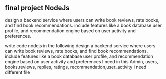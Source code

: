  
 ## final project NodeJs 
 
 design a backend service where users can write book reviews, rate books, and find book recommendations. include features like a book database user profile, and recommendation engine based on user activity and preferences.


 write code nodejs in the following design a backend service where users can write book reviews, rate books, and find book recommendations. include features like a book database user profile, and recommendation engine based on user activity and preferences I need in this Admin, users, books,reviews, replies, ratings, recommendation,user_activity i need different file
